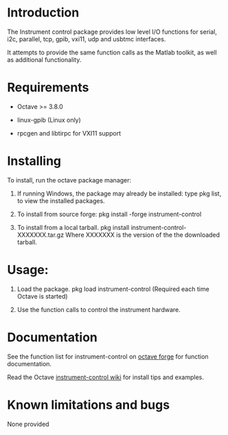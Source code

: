 Introduction
============

The Instrument control package provides low level I/O functions for serial, i2c, parallel, tcp, gpib, vxi11, udp and usbtmc interfaces.

It attempts to provide the same function calls as the Matlab toolkit, as well as additional functionality.

Requirements
============

* Octave >= 3.8.0

* linux-gpib (Linux only)

* rpcgen and libtirpc for VXI11 support


Installing
==========

To install, run the octave package manager:

1. If running Windows, the package may already be installed:
   type pkg list, to view the installed packages.

2. To install from source forge:
   pkg install -forge instrument-control

3. To install from a local tarball.
   pkg install instrument-control-XXXXXXX.tar.gz
   Where XXXXXXX is the version of the the downloaded tarball.

Usage:
======

1. Load the package.
   pkg load instrument-control
   (Required each time Octave is started)

2. Use the function calls to control the instrument hardware.

Documentation
==============

See the function list for instrument-control on [octave forge](https://octave.sourceforge.io/instrument-control/overview.html) for function documentation.

Read the Octave [instrument-control wiki](https://wiki.octave.org/Instrument_control_package) for install tips and examples.

Known limitations and bugs
==========================

None provided
